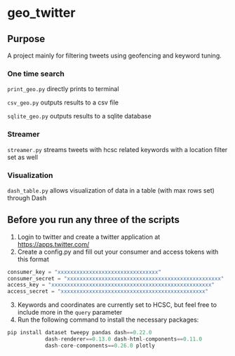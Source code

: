 # geo_twitter

## Purpose
A project mainly for filtering tweets using geofencing and keyword tuning.

### One time search 
`print_geo.py` directly prints to terminal

`csv_geo.py` outputs results to a csv file

`sqlite_geo.py` outputs results to a sqlite database

### Streamer
`streamer.py` streams tweets with hcsc related keywords with a location filter set as well

### Visualization
`dash_table.py` allows visualization of data in a table (with max rows set) through Dash

## Before you run any three of the scripts
1. Login to twitter and create a twitter application at https://apps.twitter.com/
2. Create a config.py and fill out your consumer and access tokens with this format

```python
consumer_key = "xxxxxxxxxxxxxxxxxxxxxxxxxxxxxxxx"
consumer_secret = "xxxxxxxxxxxxxxxxxxxxxxxxxxxxxxxxxxxxxxxxxxxxxxxxx"
access_key = "xxxxxxxxxxxxxxxxxxxxxxxxxxxxxxxxxxxxxxxxxxxxxxxxxxx"
access_secret = "xxxxxxxxxxxxxxxxxxxxxxxxxxxxxxxxxxxxxxxxxxxxxx"
```

3. Keywords and coordinates are currently set to HCSC, but feel free to include more in the `query` parameter
4. Run the following command to install the necessary packages:

```python
pip install dataset tweepy pandas dash==0.22.0 
            dash-renderer==0.13.0 dash-html-components==0.11.0 
            dash-core-components==0.26.0 plotly
```
